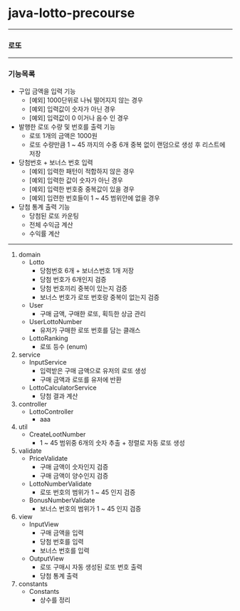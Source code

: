 # java-lotto-precourse

---
### 로또

---

### 기능목록

- 구입 금액을 입력 기능
  - [예외] 1000단위로 나눠 떨어지지 않는 경우
  - [예외] 입력값이 숫자가 아닌 경우
  - [예외] 입력값이 0 이거나 음수 인 경우
- 발행한 로또 수량 및 번호를 출력 기능
  - 로또 1개의 금액은 1000원
  - 로또 수량만큼 1 ~ 45 까지의 수중 6개 중복 없이 랜덤으로 생성 후 리스트에 저장
- 당첨번호 + 보너스 번호 입력
  - [예외] 입력한 패턴이 적합하지 않은 경우
  - [예외] 입력한 값이 숫자가 아닌 경우
  - [예외] 입력한 번호중 중복값이 있을 경우
  - [예외] 입련한 번호들이 1 ~ 45 범위안에 없을 경우
- 당첨 통계 출력 기능
  - 당첨된 로또 카운팅
  - 전체 수익금 계산
  - 수익률 계산


---

1. domain
   - Lotto
     - 당첨번호 6개 + 보너스번호 1개 저장
     - 당첨 번호가 6개인지 검증
     - 당첨 번호끼리 중복이 있는지 검증
     - 보너스 번호가 로또 번호랑 중복이 없는지 검증
   - User
     - 구매 금액, 구매한 로또, 획득한 상금 관리
   - UserLottoNumber
     - 유저가 구매한 로또 번호를 담는 클래스
   - LottoRanking
     - 로또 등수 (enum)
2. service
   - InputService
     - 입력받은 구매 금액으로 유저의 로또 생성
     - 구매 금액과 로또를 유저에 반환
   - LottoCalculatorService
     - 당첨 결과 계산
3. controller
   - LottoController
     - aaa
4. util
   - CreateLootNumber
     - 1 ~ 45 범위중 6개의 숫자 추출 + 정렬로 자동 로또 생성
5. validate
   - PriceValidate
     - 구매 금액이 숫자인지 검증
     - 구매 금액이 양수인지 검증
   - LottoNumberValidate
       - 로또 번호의 범위가 1 ~ 45 인지 검증
   - BonusNumberValidate
       - 보너스 번호의 범위가 1 ~ 45 인지 검증
6. view
   - InputView
     - 구매 금액을 입력
     - 당첨 번호를 입력
     - 보너스 번호를 입력
   - OutputView
     - 로또 구매시 자동 생성된 로또 번호 출력
     - 당첨 통계 출력
7. constants
   - Constants
     - 상수를 정리
